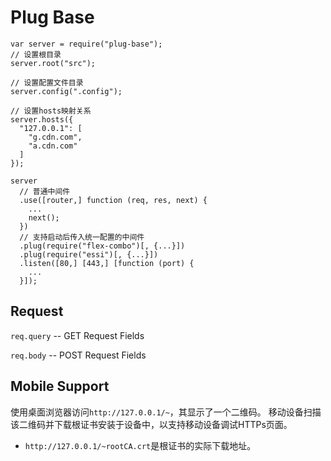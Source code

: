 # Plug Base

```
var server = require("plug-base");
// 设置根目录
server.root("src");

// 设置配置文件目录
server.config(".config");

// 设置hosts映射关系
server.hosts({
  "127.0.0.1": [
    "g.cdn.com",
    "a.cdn.com"
  ]
});

server
  // 普通中间件
  .use([router,] function (req, res, next) {
    ...
    next();
  })
  // 支持启动后传入统一配置的中间件
  .plug(require("flex-combo")[, {...}])
  .plug(require("essi")[, {...}])
  .listen([80,] [443,] [function (port) {
    ...
  }]);
```

## Request

`req.query` -- GET Request Fields

`req.body` -- POST Request Fields

## Mobile Support

使用桌面浏览器访问`http://127.0.0.1/~`，其显示了一个二维码。
移动设备扫描该二维码并下载根证书安装于设备中，以支持移动设备调试HTTPs页面。

* `http://127.0.0.1/~rootCA.crt`是根证书的实际下载地址。
